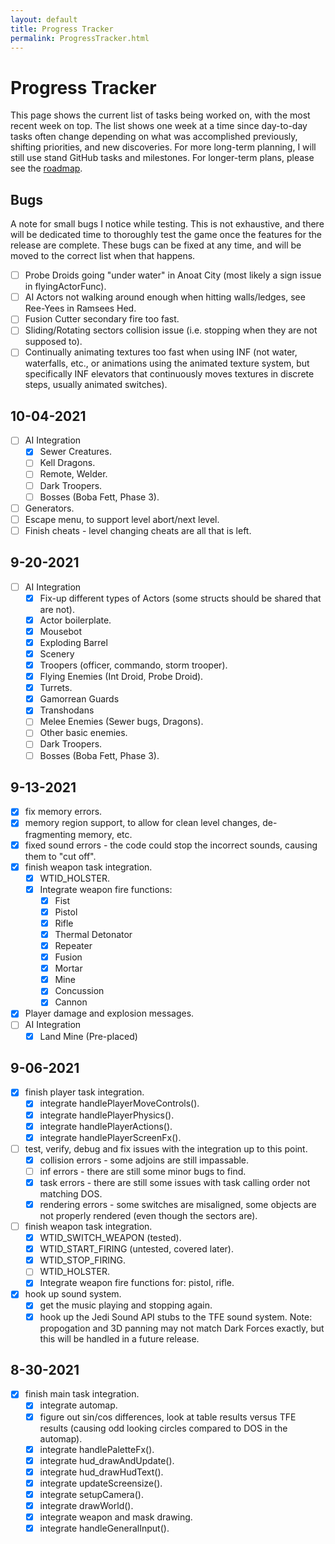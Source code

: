```yaml
---
layout: default
title: Progress Tracker
permalink: ProgressTracker.html
---
```

# Progress Tracker
This page shows the current list of tasks being worked on, with the most recent week on top. The list shows one week at a time since day-to-day tasks often change depending on what was accomplished previously, shifting priorities, and new discoveries. For more long-term planning, I will still use stand GitHub tasks and milestones. For longer-term plans, please see the [roadmap](Roadmap.html).

## Bugs
A note for small bugs I notice while testing. This is not exhaustive, and there will be dedicated time to thoroughly test the game once the features for the release are complete. These bugs can be fixed at any time, and will be moved to the correct list when that happens.
- [ ] Probe Droids going "under water" in Anoat City (most likely a sign issue in flyingActorFunc).
- [ ] AI Actors not walking around enough when hitting walls/ledges, see Ree-Yees in Ramsees Hed.
- [ ] Fusion Cutter secondary fire too fast.
- [ ] Sliding/Rotating sectors collision issue (i.e. stopping when they are not supposed to).
- [ ] Continually animating textures too fast when using INF (not water, waterfalls, etc., or animations using the animated texture system, but specifically INF elevators that continuously moves textures in discrete steps, usually animated switches).

## 10-04-2021
- [ ] AI Integration
  - [x] Sewer Creatures.
  - [ ] Kell Dragons.
  - [ ] Remote, Welder.
  - [ ] Dark Troopers.
  - [ ] Bosses (Boba Fett, Phase 3).
- [ ] Generators.
- [ ] Escape menu, to support level abort/next level.
- [ ] Finish cheats - level changing cheats are all that is left.

## 9-20-2021
- [ ] AI Integration
  - [x] Fix-up different types of Actors (some structs should be shared that are not).
  - [x] Actor boilerplate.
  - [x] Mousebot
  - [x] Exploding Barrel
  - [x] Scenery
  - [x] Troopers (officer, commando, storm trooper).
  - [x] Flying Enemies (Int Droid, Probe Droid).
  - [x] Turrets.
  - [x] Gamorrean Guards
  - [x] Transhodans
  - [ ] Melee Enemies (Sewer bugs, Dragons).
  - [ ] Other basic enemies.
  - [ ] Dark Troopers.
  - [ ] Bosses (Boba Fett, Phase 3).

## 9-13-2021
- [x] fix memory errors.
- [x] memory region support, to allow for clean level changes, de-fragmenting memory, etc.
- [x] fixed sound errors - the code could stop the incorrect sounds, causing them to "cut off".
- [x] finish weapon task integration.
  - [x] WTID_HOLSTER.
  - [x] Integrate weapon fire functions:
    - [x] Fist
    - [x] Pistol
    - [x] Rifle
    - [x] Thermal Detonator
    - [x] Repeater
    - [x] Fusion
    - [x] Mortar
    - [x] Mine
    - [x] Concussion
    - [x] Cannon
- [x] Player damage and explosion messages.
- [ ] AI Integration
  - [x] Land Mine (Pre-placed)

## 9-06-2021
- [x] finish player task integration.
  - [x] integrate handlePlayerMoveControls().
  - [x] integrate handlePlayerPhysics().
  - [x] integrate handlePlayerActions().
  - [x] integrate handlePlayerScreenFx().
- [ ] test, verify, debug and fix issues with the integration up to this point.
  - [x] collision errors - some adjoins are still impassable.
  - [ ] inf errors - there are still some minor bugs to find.
  - [x] task errors - there are still some issues with task calling order not matching DOS.
  - [x] rendering errors - some switches are misaligned, some objects are not properly rendered (even though the sectors are).
- [ ] finish weapon task integration.
  - [x] WTID_SWITCH_WEAPON (tested).
  - [x] WTID_START_FIRING (untested, covered later).
  - [x] WTID_STOP_FIRING.
  - [ ] WTID_HOLSTER.
  - [x] Integrate weapon fire functions for: pistol, rifle.
- [x] hook up sound system.
  - [x] get the music playing and stopping again.
  - [x] hook up the Jedi Sound API stubs to the TFE sound system. Note: propogation and 3D panning may not match Dark Forces exactly, but this will be handled in a future release.

## 8-30-2021
- [x] finish main task integration.
  - [x] integrate automap.
  - [x] figure out sin/cos differences, look at table results versus TFE results (causing odd looking circles compared to DOS in the automap).
  - [x] integrate handlePaletteFx().
  - [x] integrate hud_drawAndUpdate().
  - [x] integrate hud_drawHudText().
  - [x] integrate updateScreensize().
  - [x] integrate setupCamera().
  - [x] integrate drawWorld().
  - [x] integrate weapon and mask drawing.
  - [x] integrate handleGeneralInput().
